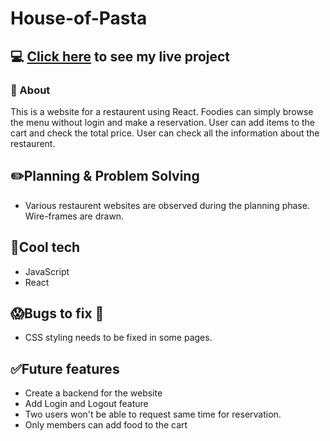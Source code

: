 # House-of-Pasta

## :computer: [Click here](https://house-of-pasta.surge.sh/) to see my live project

### :page_facing_up: About
This is a website for a restaurent using React. Foodies can simply browse the menu without login and make a reservation. User can add items to the cart and check the total price. User can check all the information about the restaurent.

## :pencil2:Planning & Problem Solving
- Various restaurent websites are observed during the planning phase. Wire-frames are drawn. 

## :rocket:Cool tech
- JavaScript
- React
## :scream:Bugs to fix :poop:
- CSS styling needs to be fixed in some pages.

## :white_check_mark:Future features
- Create a backend for the website
- Add Login and Logout feature
- Two users won't be able to request same time for reservation.
- Only members can add food to the cart